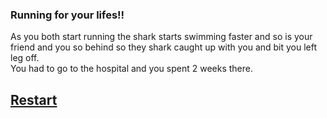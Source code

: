 ### Running for your lifes!!
As you both start running the shark starts swimming faster and so is your friend and you so behind so they shark caught up with you and bit you left leg off.  
You had to go to the hospital and you spent 2 weeks there.

## [Restart](../vaction.md)